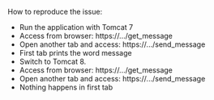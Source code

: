 How to reproduce the issue:

* Run the application with Tomcat 7
* Access from browser: https://.../get_message
* Open another tab and access: https://.../send_message
* First tab prints the word message
* Switch to Tomcat 8.
* Access from browser: https://.../get_message
* Open another tab and access: https://.../send_message
* Nothing happens in first tab
